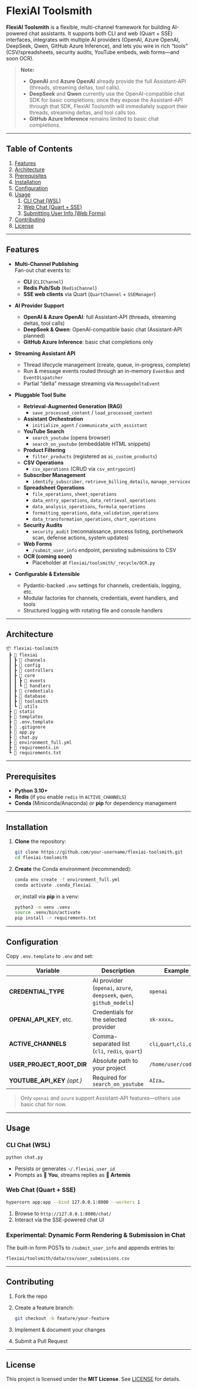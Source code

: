 # FlexiAI Toolsmith

**FlexiAI Toolsmith** is a flexible, multi-channel framework for building AI-powered chat assistants. It supports both CLI and web (Quart + SSE) interfaces, integrates with multiple AI providers (OpenAI, Azure OpenAI, DeepSeek, Qwen, GitHub Azure Inference), and lets you wire in rich “tools” (CSV/spreadsheets, security audits, YouTube embeds, web forms—and soon OCR).


> **Note:**
>
> * **OpenAI** and **Azure OpenAI** already provide the full Assistant-API (threads, streaming deltas, tool calls).
> * **DeepSeek** and **Qwen** currently use the OpenAI-compatible chat SDK for basic completions; once they expose the Assistant-API through that SDK, FlexiAI Toolsmith will immediately support their threads, streaming deltas, and tool calls too.
> * **GitHub Azure Inference** remains limited to basic chat completions.


---

## Table of Contents

1. [Features](#features)
2. [Architecture](#architecture)
3. [Prerequisites](#prerequisites)
4. [Installation](#installation)
5. [Configuration](#configuration)
6. [Usage](#usage)
    1. [CLI Chat (WSL)](#cli-chat-wsl)
    2. [Web Chat (Quart + SSE)](#web-chat-quart--sse)
    3. [Submitting User Info (Web Forms)](#submitting-user-info-web-forms)
7. [Contributing](#contributing)
8. [License](#license)

---

## Features

- **Multi-Channel Publishing**  
  Fan-out chat events to:
  - **CLI** (`CLIChannel`)  
  - **Redis Pub/Sub** (`RedisChannel`)  
  - **SSE web clients** via Quart (`QuartChannel` + `SSEManager`)

- **AI Provider Support**  
  - **OpenAI & Azure OpenAI**: full Assistant-API (threads, streaming deltas, tool calls)  
  - **DeepSeek & Qwen**: OpenAI-compatible basic chat (Assistant-API planned)  
  - **GitHub Azure Inference**: basic chat completions only

- **Streaming Assistant API**  
  - Thread lifecycle management (create, queue, in-progress, complete)  
  - Run & message events routed through an in-memory `EventBus` and `EventDispatcher`  
  - Partial “delta” message streaming via `MessageDeltaEvent`

- **Pluggable Tool Suite**  
  - **Retrieval-Augmented Generation (RAG)**  
    - `save_processed_content` / `load_processed_content`  
  - **Assistant Orchestration**  
    - `initialize_agent` / `communicate_with_assistant`  
  - **YouTube Search**  
    - `search_youtube` (opens browser)  
    - `search_on_youtube` (embeddable HTML snippets)  
  - **Product Filtering**  
    - `filter_products` (registered as `ai_custom_products`)  
  - **CSV Operations**  
    - `csv_operations` (CRUD via `csv_entrypoint`)  
  - **Subscriber Management**  
    - `identify_subscriber`, `retrieve_billing_details`, `manage_services`  
  - **Spreadsheet Operations**  
    - `file_operations`, `sheet_operations`  
    - `data_entry_operations`, `data_retrieval_operations`  
    - `data_analysis_operations`, `formula_operations`  
    - `formatting_operations`, `data_validation_operations`  
    - `data_transformation_operations`, `chart_operations`  
  - **Security Audits**  
    - `security_audit` (reconnaissance, process listing, port/network scan, defense actions, system updates)  
  - **Web Forms**  
    - `/submit_user_info` endpoint, persisting submissions to CSV  
  - **OCR (coming soon)**  
    - Placeholder at `flexiai/toolsmith/_recycle/OCR.py`

- **Configurable & Extensible**  
  - Pydantic-backed `.env` settings for channels, credentials, logging, etc.  
  - Modular factories for channels, credentials, event handlers, and tools  
  - Structured logging with rotating file and console handlers  

---

## Architecture

```text
📦 flexiai-toolsmith
 ┣ 📂 flexiai
 ┃ ┣ 📂 channels
 ┃ ┣ 📂 config
 ┃ ┣ 📂 controllers
 ┃ ┣ 📂 core
 ┃ ┃ ┣ 📂 events
 ┃ ┃ ┗ 📂 handlers
 ┃ ┣ 📂 credentials
 ┃ ┣ 📂 database
 ┃ ┣ 📂 toolsmith
 ┃ ┗ 📂 utils
 ┣ 📂 static
 ┣ 📂 templates
 ┣ 📜 .env.template
 ┣ 📜 .gitignore
 ┣ 📜 app.py
 ┣ 📜 chat.py
 ┣ 📜 environment_full.yml
 ┣ 📜 requirements.in
 ┗ 📜 requirements.txt
```

---

## Prerequisites

* **Python 3.10+**
* **Redis** (if you enable `redis` in `ACTIVE_CHANNELS`)
* **Conda** (Miniconda/Anaconda) *or* **pip** for dependency management

---

## Installation

1. **Clone** the repository:

   ```bash
   git clone https://github.com/your-username/flexiai-toolsmith.git
   cd flexiai-toolsmith
   ```

2. **Create** the Conda environment (recommended):

   ```bash
   conda env create -f environment_full.yml
   conda activate .conda_flexiai
   ```

   *or*, install via **pip** in a venv:

   ```bash
   python3 -m venv .venv
   source .venv/bin/activate
   pip install -r requirements.txt
   ```

---

## Configuration

Copy `.env.template` to `.env` and set:

| Variable                       | Description                                                          | Example           |
| ------------------------------ | -------------------------------------------------------------------- | ----------------- |
| **CREDENTIAL\_TYPE**           | AI provider (`openai`, `azure`, `deepseek`, `qwen`, `github_models`) | `openai`          |
| **OPENAI\_API\_KEY**, etc.     | Credentials for the selected provider                                | `sk-xxxx…`        |
| **ACTIVE\_CHANNELS**           | Comma-separated list (`cli`, `redis`, `quart`)                       | `cli`,`quart`,`cli,quart`|
| **USER\_PROJECT\_ROOT\_DIR**   | Absolute path to your project                                        | `/home/user/code` |
| **YOUTUBE\_API\_KEY** *(opt.)* | Required for `search_on_youtube`                                     | `AIza…`           |

> Only `openai` and `azure` support Assistant-API features—others use basic chat for now.

---

## Usage

### CLI Chat (WSL)

```bash
python chat.py
```

* Persists or generates `~/.flexiai_user_id`
* Prompts as **👤 You**, streams replies as **🌺 Artemis**

### Web Chat (Quart + SSE)

```bash
hypercorn app:app --bind 127.0.0.1:8000 --workers 1
```

1. Browse to `http://127.0.0.1:8000/chat/`
2. Interact via the SSE-powered chat UI

### Experimental: Dynamic Form Rendering & Submission in Chat

The built-in form POSTs to `/submit_user_info` and appends entries to:

```
flexiai/toolsmith/data/csv/user_submissions.csv
```

---

## Contributing

1. Fork the repo
2. Create a feature branch:

   ```bash
   git checkout -b feature/your-feature
   ```
3. Implement & document your changes
4. Submit a Pull Request


---

## License

This project is licensed under the **MIT License**. See [LICENSE](LICENSE) for details.
